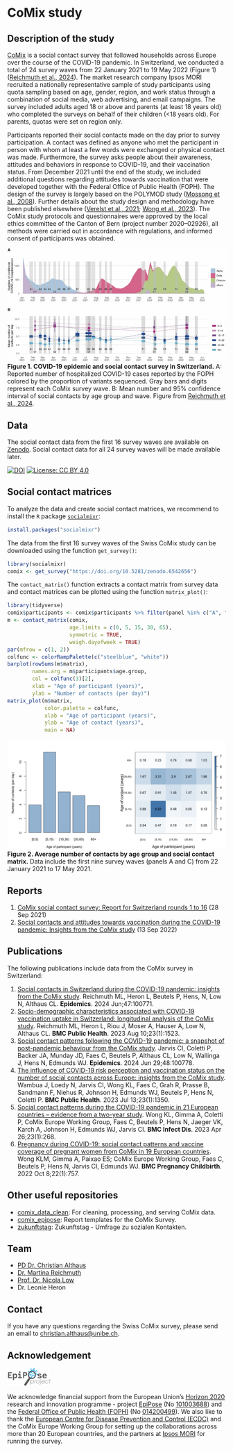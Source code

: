 # CoMix study

## Description of the study
[CoMix](https://www.uhasselt.be/en/aparte-sites-partner-en/epipose/the-comix-study) is a social contact survey that followed households across Europe over the course of the COVID-19 pandemic. In Switzerland, we conducted a total of 24 survey waves from 22 January 2021 to 19 May 2022 (Figure 1) ([Reichmuth et al., 2024](https://doi.org/10.1016/j.epidem.2024.100771)). The market research company Ipsos MORI recruited a nationally representative sample of study participants using quota sampling based on age, gender, region, and work status through a combination of social media, web advertising, and email campaigns. The survey included adults aged 18 or above and parents (at least 18 years old) who completed the surveys on behalf of their children (<18 years old). For parents, quotas were set on region only.

Participants reported their social contacts made on the day prior to survey participation. A contact was defined as anyone who met the participant in person with whom at least a few words were exchanged or physical contact was made. Furthermore, the survey asks people about their awareness, attitudes and behaviors in response to COVID-19, and their vaccination status. From December 2021 until the end of the study, we included additional questions regarding attitudes towards vaccination that were developed together with the Federal Office of Public Health (FOPH). The design of the survey is largely based on the POLYMOD study ([Mossong et al., 2008](https://doi.org/10.1371/journal.pmed.0050074)). Further details about the study design and methodology have been published elsewhere ([Verelst et al., 2021](https://doi.org/10.1186/s12916-021-02133-y); [Wong et al., 2023](https://doi.org/10.1186/s12879-023-08214-y)). The CoMix study protocols and questionnaires were approved by the local ethics committee of the Canton of Bern (project number 2020–02926), all methods were carried out in accordance with regulations, and informed consent of participants was obtained.

![](figures/contacts.png)
**Figure 1. COVID-19 epidemic and social contact survey in Switzerland.** A: Reported number of hospitalized COVID-19 cases reported by the FOPH colored by the proportion of variants sequenced. Gray bars and digits represent each CoMix survey wave. B: Mean number and 95% confidence interval of social contacts by age group and wave. Figure from [Reichmuth et al., 2024](https://doi.org/10.1016/j.epidem.2024.100771).

## Data
The social contact data from the first 16 survey waves are available on [Zenodo](https://doi.org/10.5281/zenodo.6542656). Social contact data for all 24 survey waves will be made available later.

[![DOI](https://zenodo.org/badge/DOI/10.5281/zenodo.6542656.svg)](https://doi.org/10.5281/zenodo.6542656)
[![License: CC BY 4.0](https://img.shields.io/badge/License-CC_BY_4.0-lightgrey.svg)](https://creativecommons.org/licenses/by/4.0/)

## Social contact matrices
To analyze the data and create social contact matrices, we recommend to install the `R` package [`socialmixr`](https://github.com/epiforecasts/socialmixr):
```r
install.packages("socialmixr")
```
The data from the first 16 survey waves of the Swiss CoMix study can be downloaded using the function `get_survey()`:
```r
library(socialmixr)
comix <- get_survey("https://doi.org/10.5281/zenodo.6542656")
```
The `contact_matrix()` function extracts a contact matrix from survey data and contact matrices can be plotted using the function `matrix_plot()`:
```r
library(tidyverse)
comix$participants <- comix$participants %>% filter(panel %in% c("A", "C"))
m <- contact_matrix(comix,
                    age.limits = c(0, 5, 15, 30, 65),
                    symmetric = TRUE,
                    weigh.dayofweek = TRUE)         
par(mfrow = c(1, 2))
colfunc <- colorRampPalette(c("steelblue", "white"))
barplot(rowSums(m$matrix),
        names.arg = m$participants$age.group,
        col = colfunc(3)[2],
        xlab = "Age of participant (years)",
        ylab = "Number of contacts (per day)")
matrix_plot(m$matrix,
            color.palette = colfunc,
            xlab = "Age of participant (years)",
            ylab = "Age of contact (years)",
            main = NA)
```

![](figures/matrix.png)
**Figure 2. Average number of contacts by age group and social contact matrix.** Data include the first nine survey waves (panels A and C) from 22 January 2021 to 17 May 2021.

## Reports
1. [CoMix social contact survey: Report for Switzerland rounds 1 to 16](reports/Report_CoMix_Switzerland_20210928.pdf) (28 Sep 2021)
2. [Social contacts and attitudes towards vaccination during the COVID-19 pandemic: Insights from the CoMix study](reports/Report_CoMix_Switzerland_20220913.pdf) (13 Sep 2022)

## Publications
The following publications include data from the CoMix survey in Switzerland:

1. [Social contacts in Switzerland during the COVID-19 pandemic: insights from the CoMix study](https://doi.org/10.1016/j.epidem.2024.100771). Reichmuth ML, Heron L, Beutels P, Hens, N, Low N, Althaus CL. **Epidemics**. 2024 Jun;47:100771.
2. [Socio-demographic characteristics associated with COVID-19 vaccination uptake in Switzerland: longitudinal analysis of the CoMix study](https://doi.org/10.1186/s12889-023-16405-0). Reichmuth ML, Heron L, Riou J, Moser A, Hauser A, Low N, Althaus CL. **BMC Public Health**. 2023 Aug 10;23(1):1523.
3. [Social contact patterns following the COVID-19 pandemic: a snapshot of post-pandemic behaviour from the CoMix study](https://doi.org/10.1016/j.epidem.2024.100778). Jarvis CI, Coletti P, Backer JA, Munday JD, Faes C, Beutels P, Althaus CL, Low N, Wallinga J, Hens N, Edmunds WJ. **Epidemics**. 2024 Jun 29;48:100778.
4. [The influence of COVID-19 risk perception and vaccination status on the number of social contacts across Europe: insights from the CoMix study](https://doi.org/10.1186/s12889-023-16252-z). Wambua J, Loedy N, Jarvis CI, Wong KL, Faes C, Grah R, Prasse B, Sandmann F, Niehus R, Johnson H, Edmunds WJ, Beutels P, Hens N, Coletti P. **BMC Public Health**. 2023 Jul 13;23(1):1350.
5. [Social contact patterns during the COVID-19 pandemic in 21 European countries – evidence from a two-year study](https://doi.org/10.1186/s12879-023-08214-y). Wong KL, Gimma A, Coletti P, CoMix Europe Working Group, Faes C, Beutels P, Hens N, Jaeger VK, Karch A, Johnson H, Edmunds WJ, Jarvis CI. **BMC Infect Dis**. 2023 Apr 26;23(1):268.
6. [Pregnancy during COVID-19: social contact patterns and vaccine coverage of pregnant women from CoMix in 19 European countries](https://doi.org/10.1186/s12884-022-05076-1). Wong KLM, Gimma A, Paixao ES; CoMix Europe Working Group, Faes C, Beutels P, Hens N, Jarvis CI, Edmunds WJ. **BMC Pregnancy Childbirth**. 2022 Oct 8;22(1):757.

## Other useful repositories
- [comix_data_clean](https://github.com/jarvisc1/comix_data_clean): For cleaning, processing, and serving CoMix data.
- [comix_epipose](https://github.com/amygimma/comix_epipose): Report templates for the CoMix Survey.
- [zukunftstag](https://github.com/ISPMBern/zukunftstag): Zukunftstag - Umfrage zu sozialen Kontakten.

## Team
- [PD Dr. Christian Althaus](https://www.ispm.unibe.ch/about_us/staff/althaus_christian/index_eng.html)
- [Dr. Martina Reichmuth](https://www.ispm.unibe.ch/about_us/staff/reichmuth_martina/index_eng.html)
- [Prof. Dr. Nicola Low](https://www.ispm.unibe.ch/about_us/staff/low_nicola/index_eng.html)
- Dr. Leonie Heron

## Contact
If you have any questions regarding the Swiss CoMix survey, please send an email to christian.althaus@unibe.ch.

## Acknowledgement
<img src="figures/epipose.png" width="100"/>

We acknowledge financial support from the European Union’s [Horizon 2020](https://research-and-innovation.ec.europa.eu/funding/funding-opportunities/funding-programmes-and-open-calls/horizon-2020_en) research and innovation programme - project [EpiPose](https://www.uhasselt.be/en/aparte-sites-partner-en/epipose) (No [101003688](https://doi.org/10.3030/101003688)) and the [Federal Office of Public Health (FOPH)](https://www.bag.admin.ch/bag/en/home.html) (No [014200499](https://www.aramis.admin.ch/Grunddaten/?ProjectID=49920&Sprache=en-US)). We also like to thank the [European Centre for Disease Prevention and Control (ECDC)](http://ecdc.europa.eu/) and the CoMix Europe Working Group for setting up the collaborations across more than 20 European countries, and the partners at [Ipsos MORI](https://www.ipsos.com) for running the survey.
